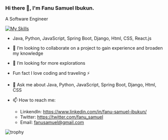 ### Hi there 👋, I'm Fanu Samuel Ibukun.

A Software Engineer

[![My Skills](https://skillicons.dev/icons?i=java,python,html,css,js,postman,react,mysql)](https://skillicons.dev)
- Java, Python, JavaScript, Spring Boot, Django, Html, CSS, React.js

- 👯 I’m looking to collaborate on a project to gain experience and broaden my knowledge

- 🤔 I’m looking for more explorations
- Fun fact  I love coding and traveling ⚡

- 💬 Ask me about Java, Python, JavaScript, Spring Boot, Django, Html, CSS

- 📫 How to reach me: 
  - LinkendIn: https://www.linkedin.com/in/fanu-samuel-ibukun/
  - Twitter: https://twitter.com/fanu_samuel
  - Email: fanusamuel@gmail.com

![trophy](https://github-profile-trophy.vercel.app/?username=Kinsammy&theme=nord)

